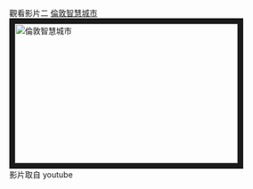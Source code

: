 觀看影片二
<a href="https://www.youtube.com/watch?v=_fL85yFLZGg" target="_blank">倫敦智慧城市</a><br>
<a href="http://www.youtube.com/watch?feature=player_embedded&v=_fL85yFLZGg" target="_blank"><img src="http://img.youtube.com/vi/_fL85yFLZGg/0.jpg" 
alt="倫敦智慧城市" width="400" height="250" border="10" /></a>
<br>影片取自 youtube

<br><br><br>
